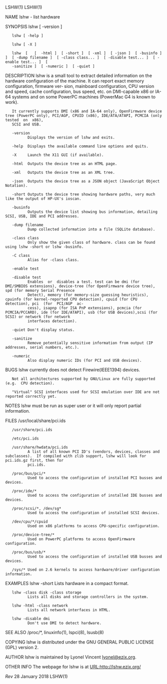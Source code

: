 LSHW(1)                                                                                                                                                      LSHW(1)

NAME
       lshw - list hardware

SYNOPSIS
       lshw [ -version ]

       lshw [ -help ]

       lshw [ -X ]

       lshw  [   [  -html ]  [ -short ]  [ -xml ]  [ -json ]  [ -businfo ]  ]  [ -dump filename ]  [ -class class... ]  [ -disable test... ]  [ -enable test... ]  [
       -sanitize ]  [ -numeric ]  [ -quiet ]

DESCRIPTION
       lshw is a small tool to extract detailed information on the hardware configuration of the machine. It can report exact memory  configuration,  firmware  ver‐
       sion,  mainboard  configuration, CPU version and speed, cache configuration, bus speed, etc. on DMI-capable x86 or IA-64 systems and on some PowerPC machines
       (PowerMac G4 is known to work).

       It currently supports DMI (x86 and IA-64 only), OpenFirmware device tree (PowerPC only), PCI/AGP, CPUID (x86), IDE/ATA/ATAPI, PCMCIA (only  tested  on  x86),
       SCSI and USB.

       -version
              Displays the version of lshw and exits.

       -help  Displays the available command line options and quits.

       -X     Launch the X11 GUI (if available).

       -html  Outputs the device tree as an HTML page.

       -xml   Outputs the device tree as an XML tree.

       -json  Outputs the device tree as a JSON object (JavaScript Object Notation).

       -short Outputs the device tree showing hardware paths, very much like the output of HP-UX's ioscan.

       -businfo
              Outputs the device list showing bus information, detailing SCSI, USB, IDE and PCI addresses.

       -dump filename
              Dump collected information into a file (SQLite database).

       -class class
              Only show the given class of hardware. class can be found using lshw -short or lshw -businfo.

       -C class
              Alias for -class class.

       -enable test

       -disable test
              Enables  or  disables a test. test can be dmi (for DMI/SMBIOS extensions), device-tree (for OpenFirmware device tree), spd (for memory Serial Presence
              Detect), memory (for memory-size guessing heuristics), cpuinfo (for kernel-reported CPU detection), cpuid (for CPU detection), pci  (for  PCI/AGP  ac‐
              cess), isapnp (for ISA PnP extensions), pcmcia (for PCMCIA/PCCARD), ide (for IDE/ATAPI), usb (for USB devices),scsi (for SCSI) or network (for network
              interfaces detection).

       -quiet Don't display status.

       -sanitize
              Remove potentially sensitive information from output (IP addresses, serial numbers, etc.).

       -numeric
              Also display numeric IDs (for PCI and USB devices).

BUGS
       lshw currently does not detect Firewire(IEEE1394) devices.

       Not all architectures supported by GNU/Linux are fully supported (e.g.  CPU detection).

       "Virtual" SCSI interfaces used for SCSI emulation over IDE are not reported correctly yet.

NOTES
       lshw must be run as super user or it will only report partial information.

FILES
       /usr/local/share/pci.ids

       /usr/share/pci.ids

       /etc/pci.ids

       /usr/share/hwdata/pci.ids
              A list of all known PCI ID's (vendors, devices, classes and subclasses).  If compiled with zlib support, lshw will look for pci.ids.gz first, then for
              pci.ids.

       /proc/bus/pci/*
              Used to access the configuration of installed PCI busses and devices.

       /proc/ide/*
              Used to access the configuration of installed IDE busses and devices.

       /proc/scsi/*, /dev/sg*
              Used to access the configuration of installed SCSI devices.

       /dev/cpu/*/cpuid
              Used on x86 platforms to access CPU-specific configuration.

       /proc/device-tree/*
              Used on PowerPC platforms to access OpenFirmware configuration.

       /proc/bus/usb/*
              Used to access the configuration of installed USB busses and devices.

       /sys/* Used on 2.6 kernels to access hardware/driver configuration information.

EXAMPLES
       lshw -short
              Lists hardware in a compact format.

       lshw -class disk -class storage
              Lists all disks and storage controllers in the system.

       lshw -html -class network
              Lists all network interfaces in HTML.

       lshw -disable dmi
              Don't use DMI to detect hardware.

SEE ALSO
       /proc/*, linuxinfo(1), lspci(8), lsusb(8)

COPYING
       lshw is distributed under the GNU GENERAL PUBLIC LICENSE (GPL) version 2.

AUTHOR
       lshw is maintained by Lyonel Vincent <lyonel@ezix.org>.

OTHER INFO
       The webpage for lshw is at
        <URL:http://lshw.ezix.org/>

$Rev$                                                                      28 January 2018                                                                   LSHW(1)
